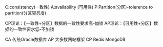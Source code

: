 C:consistency(一致性)
A:availability (可用性)
P:Partition(分区)-tolerence to partition(分区容忍度)

CP理论：【一致性+分区】数据的一致性要求高-加锁
AP理论：【可用性+分区】数据的一致性要求低-不加锁

CA 传统Oracle数据库
AP 大多数网站框架
CP Redis MongoDB
